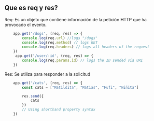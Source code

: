 ## Que es req y res?

Req: Es un objeto que contiene información de la petición HTTP que ha provocado el evento.
  
```js
    app.get('/dogs', (req, res) => {
        console.log(req.url) //logs "/dogs"
        console.log(req.method) // logs GET
        console.log(req.headers) // logs all headers of the request
    })
     app.get('/user/:id', (req, res) => {
        console.log(req.params.id) // logs the ID sended via URI
    })
```

Res: Se utiliza para responder a la solicitud
  
```js
    app.get('/cats', (req, res) => {
        const cats = ["Matildita", "Matias", "Fufi", "Niñita"]

        res.send({
            cats
        }) 
        // Using shorthand property syntax
    })
```